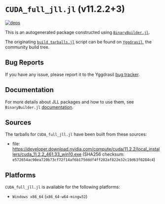 # `CUDA_full_jll.jl` (v11.2.2+3)

[![deps](https://juliahub.com/docs/CUDA_full_jll/deps.svg)](https://juliahub.com/ui/Packages/CUDA_full_jll/dEkbx?page=2)

This is an autogenerated package constructed using [`BinaryBuilder.jl`](https://github.com/JuliaPackaging/BinaryBuilder.jl).

The originating [`build_tarballs.jl`](https://github.com/JuliaPackaging/Yggdrasil/blob/ee865905668a9823976433d4914c61fee18fefc4/C/CUDA/CUDA_full@11.2/build_tarballs.jl) script can be found on [`Yggdrasil`](https://github.com/JuliaPackaging/Yggdrasil/), the community build tree.

## Bug Reports

If you have any issue, please report it to the Yggdrasil [bug tracker](https://github.com/JuliaPackaging/Yggdrasil/issues).

## Documentation

For more details about JLL packages and how to use them, see `BinaryBuilder.jl` [documentation](https://docs.binarybuilder.org/stable/jll/).

## Sources

The tarballs for `CUDA_full_jll.jl` have been built from these sources:

* file: https://developer.download.nvidia.com/compute/cuda/11.2.2/local_installers/cuda_11.2.2_461.33_win10.exe (SHA256 checksum: `e572654ac90ea720b73cf72f14af6b175dddf4ff282af822e32c19d63f0284c4`)

## Platforms

`CUDA_full_jll.jl` is available for the following platforms:

* `Windows x86_64` (`x86_64-w64-mingw32`)
